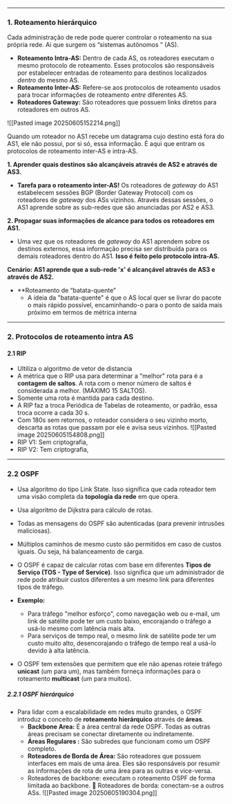 
---

### **1. Roteamento hierárquico**
Cada administração de rede pode querer controlar o roteamento na sua
própria rede. Ai que surgem os  “sistemas autônomos ” (AS).

- **Roteamento Intra-AS:** Dentro de cada AS, os roteadores executam o mesmo protocolo de roteamento. Esses protocolos são responsáveis por estabelecer entradas de roteamento para destinos localizados _dentro_ do mesmo AS.
- **Roteamento Inter-AS:** Refere-se aos protocolos de roteamento usados para trocar informações de roteamento _entre_ diferentes AS. 
- **Roteadores Gateway:** São roteadores que possuem links diretos para roteadores em outros AS. 

![[Pasted image 20250605152214.png]]

Quando um roteador no AS1 recebe um datagrama cujo destino está fora do AS1, ele não possui, por si só, essa informação. É aqui que entram os protocolos de roteamento inter-AS e intra-AS.

**1. Aprender quais destinos são alcançáveis através de AS2 e através de AS3.**
- **Tarefa para o roteamento inter-AS!** Os roteadores de _gateway_ do AS1 estabelecem sessões BGP (Border Gateway Protocol) com os roteadores de _gateway_ dos ASs vizinhos. Através dessas sessões, o AS1 aprende sobre as sub-redes que são anunciadas por AS2 e AS3. 

**2. Propagar suas informações de alcance para todos os roteadores em AS1.**
- Uma vez que os roteadores de _gateway_ do AS1 aprendem sobre os destinos externos, essa informação precisa ser distribuída para os demais roteadores dentro do AS1. **Isso é feito pelo protocolo intra-AS.** 

**Cenário: AS1 aprende que a sub-rede 'x' é alcançável através de AS3 e através de AS2.**
- **Roteamento de “batata-quente”
    - A ideia da "batata-quente" é que o AS local quer se livrar do pacote o mais rápido possível, encaminhando-o para o ponto de saída mais próximo em termos de métrica interna 

---
### **2. Protocolos de roteamento intra AS**

#### **2.1 RIP**
- Ultiliza o algoritmo de vetor de distancia
- A métrica que o RIP usa para determinar a "melhor" rota para é a **contagem de saltos**. A rota com o menor número de saltos é considerada a melhor. (MÁXIMO 15 SALTOS).
- Somente uma rota é mantida para cada destino.
- A RIP faz a troca Periódica de Tabelas de roteamento, or padrão, essa troca ocorre a cada 30 s.
- Com 180s sem retornos, o roteador considera o seu vizinho morto, descarta as rotas que passam por ele e avisa seus vizinhos.
![[Pasted image 20250605154808.png]]
- RIP V1: Sem criptografia,
- RIP V2: Tem criptografia, 

---
### **2.2 OSPF**

- Usa algoritmo do tipo Link State. Isso significa que cada roteador tem uma visão completa da **topologia da rede** em que opera.
- Usa algoritmo de Dijkstra para cálculo de rotas.
- Todas as mensagens do OSPF são autenticadas (para prevenir intrusões maliciosas).
- Múltiplos caminhos de mesmo custo são permitidos em caso de custos iguais. Ou seja, há balanceamento de carga.
- O OSPF é capaz de calcular rotas com base em diferentes **Tipos de Serviço (TOS - Type of Service)**. Isso significa que um administrador de rede pode atribuir custos diferentes a um mesmo link para diferentes tipos de tráfego.
- **Exemplo:**
    - Para tráfego "melhor esforço", como navegação web ou e-mail, um link de satélite pode ter um custo baixo, encorajando o tráfego a usá-lo mesmo com latência mais alta.
    - Para serviços de tempo real, o mesmo link de satélite pode ter um custo muito alto, desencorajando o tráfego de tempo real a usá-lo devido à alta latência.

- O OSPF tem extensões que permitem que ele não apenas roteie tráfego **unicast** (um para um), mas também forneça informações para o roteamento **multicast** (um para muitos).

##### **2.2.1 OSPF hierárquico**
- Para lidar com a escalabilidade em redes muito grandes, o OSPF introduz o conceito de **roteamento hierárquico** através de **áreas**.
    - **Backbone Area:** É a área central da rede OSPF. Todas as outras áreas precisam se conectar diretamente ou indiretamente.
    - **Áreas Regulares :** São subredes que funcionam como um OSPF completo.
    - **Roteadores de Borda de Área:** São roteadores que possuem interfaces em mais de uma área. Eles são responsáveis por resumir as informações de rota de uma área para as outras e vice-versa.
    - Roteadores de backbone: executam o roteamento OSPF de forma limitada ao
backbone.
 Roteadores de borda: conectam-se a outros ASs.
![[Pasted image 20250605190304.png]]





